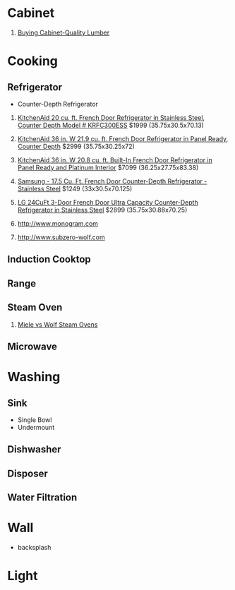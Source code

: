 # Cabinet
1. [Buying Cabinet-Quality Lumber](http://www.woodmagazine.com/materials-guide/lumber/buying-cabinet-quality-lumber)

# Cooking
## Refrigerator
* Counter-Depth Refrigerator

1. [KitchenAid 20 cu. ft. French Door Refrigerator in Stainless Steel, Counter Depth Model # KRFC300ESS](https://www.homedepot.com/p/KitchenAid-20-cu-ft-French-Door-Refrigerator-in-Stainless-Steel-Counter-Depth-KRFC300ESS/205905754) $1999 (35.75x30.5x70.13)
2. [KitchenAid 36 in. W 21.9 cu. ft. French Door Refrigerator in Panel Ready, Counter Depth](https://www.homedepot.com/p/KitchenAid-36-in-W-21-9-cu-ft-French-Door-Refrigerator-in-Panel-Ready-Counter-Depth-KRFC302EPA/206276213) $2999 (35.75x30.25x72)
3. [KitchenAid 36 in. W 20.8 cu. ft. Built-In French Door Refrigerator in Panel Ready and Platinum Interior](https://www.homedepot.com/p/KitchenAid-36-in-W-20-8-cu-ft-Built-In-French-Door-Refrigerator-in-Panel-Ready-and-Platinum-Interior-KBFN506EPA/205851244?MERCH=REC-_-PIPHorizontal1_rr-_-206276213-_-205851244-_-N) $7099 (36.25x27.75x83.38)
4. [Samsung - 17.5 Cu. Ft. French Door Counter-Depth Refrigerator - Stainless Steel](https://www.bestbuy.com/site/samsung-17-5-cu-ft-french-door-counter-depth-refrigerator-stainless-steel/5801600.p?skuId=5801600) $1249 (33x30.5x70.125)
5. [LG 24CuFt 3-Door French Door Ultra Capacity Counter-Depth Refrigerator in Stainless Steel](https://www.costco.com/LG-24CuFt-3-Door-French-Door-Ultra-Capacity-Counter-Depth-Refrigerator-in-Stainless-Steel.product.100146708.html) $2899 (35.75x30.88x70.25)

1. http://www.monogram.com
2. http://www.subzero-wolf.com

## Induction Cooktop
## Range
## Steam Oven
1. [Miele vs Wolf Steam Ovens](https://blog.yaleappliance.com/bid/94146/miele-vs-wolf-steam-ovens-ratings-reviews-prices)
## Microwave


# Washing
## Sink
* Single Bowl
* Undermount

## Dishwasher
## Disposer
## Water Filtration

# Wall
* backsplash

# Light
